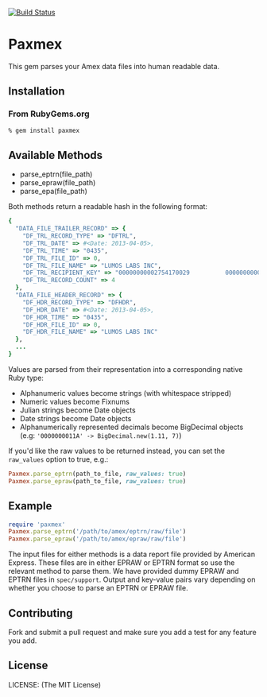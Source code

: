 [![Build Status](https://travis-ci.org/lumoslabs/paxmex.png)](https://travis-ci.org/lumoslabs/paxmex)

# Paxmex

This gem parses your Amex data files into human readable data.

## Installation

### From RubyGems.org

```sh
% gem install paxmex
```

## Available Methods

* parse_eptrn(file_path)
* parse_epraw(file_path)
* parse_epa(file_path)

Both methods return a readable hash in the following format:

```ruby
{
  "DATA_FILE_TRAILER_RECORD" => {
    "DF_TRL_RECORD_TYPE" => "DFTRL",
    "DF_TRL_DATE" => #<Date: 2013-04-05>,
    "DF_TRL_TIME" => "0435",
    "DF_TRL_FILE_ID" => 0,
    "DF_TRL_FILE_NAME" => "LUMOS LABS INC",
    "DF_TRL_RECIPIENT_KEY" => "00000000002754170029          0000000000",
    "DF_TRL_RECORD_COUNT" => 4
  },
  "DATA_FILE_HEADER_RECORD" => {
    "DF_HDR_RECORD_TYPE" => "DFHDR",
    "DF_HDR_DATE" => #<Date: 2013-04-05>,
    "DF_HDR_TIME" => "0435",
    "DF_HDR_FILE_ID" => 0,
    "DF_HDR_FILE_NAME" => "LUMOS LABS INC"
  },
  ...
}
```

Values are parsed from their representation into a corresponding native Ruby type:

* Alphanumeric values become strings (with whitespace stripped)
* Numeric values become Fixnums
* Julian strings become Date objects
* Date strings become Date objects
* Alphanumerically represented decimals become BigDecimal objects (e.g: ```'0000000011A' -> BigDecimal.new(1.11, 7)```)

If you'd like the raw values to be returned instead, you can set the ```raw_values``` option to true, e.g.:

```ruby
Paxmex.parse_eptrn(path_to_file, raw_values: true)
Paxmex.parse_epraw(path_to_file, raw_values: true)
```


## Example

```ruby
require 'paxmex'
Paxmex.parse_eptrn('/path/to/amex/eptrn/raw/file')
Paxmex.parse_epraw('/path/to/amex/epraw/raw/file')
```

The input files for either methods is a data report file provided by American Express. These files are in either EPRAW or EPTRN format so use the relevant method to parse them. We have provided dummy EPRAW and EPTRN files in `spec/support`. Output and key-value pairs vary depending on whether you choose to parse an EPTRN or EPRAW file.

## Contributing

Fork and submit a pull request and make sure you add a test for any feature you add.

## License

LICENSE: (The MIT License)
